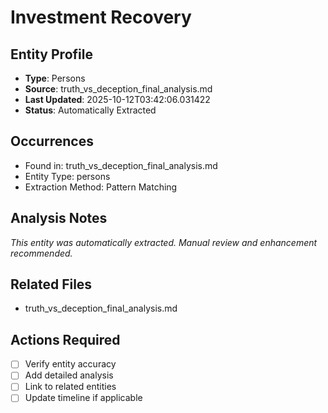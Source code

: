 # Investment Recovery

## Entity Profile
- **Type**: Persons
- **Source**: truth_vs_deception_final_analysis.md
- **Last Updated**: 2025-10-12T03:42:06.031422
- **Status**: Automatically Extracted

## Occurrences
- Found in: truth_vs_deception_final_analysis.md
- Entity Type: persons
- Extraction Method: Pattern Matching

## Analysis Notes
*This entity was automatically extracted. Manual review and enhancement recommended.*

## Related Files
- truth_vs_deception_final_analysis.md

## Actions Required
- [ ] Verify entity accuracy
- [ ] Add detailed analysis
- [ ] Link to related entities
- [ ] Update timeline if applicable
